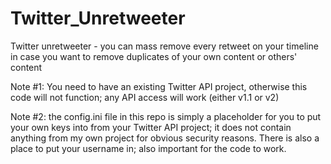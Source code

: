 # Twitter_Unretweeter

Twitter unretweeter - you can mass remove every retweet on your timeline in case you want to remove duplicates of your own content or others' content

Note #1: You need to have an existing Twitter API project, otherwise this code will not function; any API access will work (either v1.1 or v2)

Note #2: the config.ini file in this repo is simply a placeholder for you to put your own keys into from your Twitter API project; it does not contain anything from my own project for obvious security reasons. There is also a place to put your username in; also important for the code to work.
